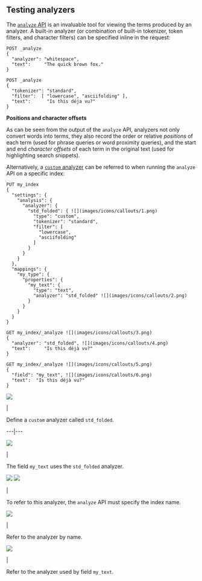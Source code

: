 ## Testing analyzers

The [`analyze` API](indices-analyze.html) is an invaluable tool for viewing the terms produced by an analyzer. A built-in analyzer (or combination of built-in tokenizer, token filters, and character filters) can be specified inline in the request:
    
    
    POST _analyze
    {
      "analyzer": "whitespace",
      "text":     "The quick brown fox."
    }
    
    POST _analyze
    {
      "tokenizer": "standard",
      "filter":  [ "lowercase", "asciifolding" ],
      "text":      "Is this déja vu?"
    }

 **Positions and character offsets**

As can be seen from the output of the `analyze` API, analyzers not only convert words into terms, they also record the order or relative _positions_ of each term (used for phrase queries or word proximity queries), and the start and end _character offsets_ of each term in the original text (used for highlighting search snippets).

Alternatively, a [`custom` analyzer](analysis-custom-analyzer.html) can be referred to when running the `analyze` API on a specific index:
    
    
    PUT my_index
    {
      "settings": {
        "analysis": {
          "analyzer": {
            "std_folded": { ![](images/icons/callouts/1.png)
              "type": "custom",
              "tokenizer": "standard",
              "filter": [
                "lowercase",
                "asciifolding"
              ]
            }
          }
        }
      },
      "mappings": {
        "my_type": {
          "properties": {
            "my_text": {
              "type": "text",
              "analyzer": "std_folded" ![](images/icons/callouts/2.png)
            }
          }
        }
      }
    }
    
    GET my_index/_analyze ![](images/icons/callouts/3.png)
    {
      "analyzer": "std_folded", ![](images/icons/callouts/4.png)
      "text":     "Is this déjà vu?"
    }
    
    GET my_index/_analyze ![](images/icons/callouts/5.png)
    {
      "field": "my_text", ![](images/icons/callouts/6.png)
      "text":  "Is this déjà vu?"
    }

![](images/icons/callouts/1.png)

| 

Define a `custom` analyzer called `std_folded`.   
  
---|---  
  
![](images/icons/callouts/2.png)

| 

The field `my_text` uses the `std_folded` analyzer.   
  
![](images/icons/callouts/3.png) ![](images/icons/callouts/5.png)

| 

To refer to this analyzer, the `analyze` API must specify the index name.   
  
![](images/icons/callouts/4.png)

| 

Refer to the analyzer by name.   
  
![](images/icons/callouts/6.png)

| 

Refer to the analyzer used by field `my_text`. 
